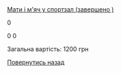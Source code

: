 ## 
[Мати і м&#39;яч у спортзал (завершено )](/info/for-grads/мати-і-мяч-у-спортзал/)

0

0
0

Загальна вартість: 1200 грн

<!-- <form action="/%D0%B4%D0%BB%D1%8F-%D0%B2%D0%B8%D0%BF%D1%83%D1%81%D0%BA%D0%BD%D0%B8%D0%BA%D1%96%D0%B2/%D0%BC%D0%B0%D1%82%D0%B8-%D1%96-%D0%BC%D1%8F%D1%87-%D1%83-%D1%81%D0%BF%D0%BE%D1%80%D1%82%D0%B7%D0%B0%D0%BB" class="donateform" enctype="multipart/form-data" method="post"><input id="Email" name="Email" placeholder="email@domain.com" type="email" value="" /><input id="Name" name="Name" placeholder="Вася Пупкін" type="text" value="" /><input type="number" id="Amount" name="Amount" placeholder="100 UAH" />
<input type="hidden" id="ProjectId" name="ProjectId" value="1183" />
<input type="hidden" id="Subscribe" name="Subscribe" value="fasle" />
<input type="submit" value="Зробити внесок" />
<input name='ufprt' type='hidden' value='313E48B344D1E90A1DF330E4C2210B8C9D09A835642AE37B853B401B1EB61DF826CA815CCCC0BF3972D013E2234CA84605E50F31F93F566DF9EB58398306D84715CCAC5A070CE0B162365AA09C30B9BA5C1D58F9F26FB38743B6392F1388BF84E1A8CD7985EF6D74CE044365E586B46FF8B602E088CD4D8DAEE8A128E84FB047737797131888F057866B6E58935FB317' /></form> -->


[Повернутись назад](/info/for-grads/)
